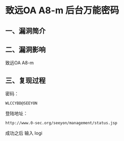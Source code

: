 致远OA A8-m 后台万能密码
========================

一、漏洞简介
------------

二、漏洞影响
------------

致远OA A8-m

三、复现过程
------------

密码：

    WLCCYBD@SEEYON

登陆地址：

    http://www.0-sec.org/seeyon/management/status.jsp

成功之后 输入 logi
